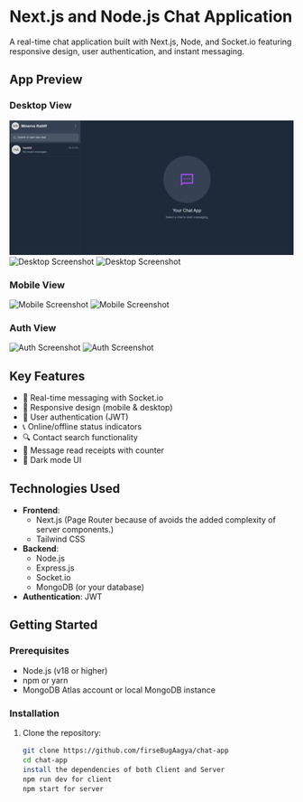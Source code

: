 # Next.js and Node.js Chat Application

A real-time chat application built with Next.js, Node, and Socket.io featuring responsive design, user authentication, and instant messaging.

## App Preview

### Desktop View
![Desktop Screenshot](/public/screenshots/chat-1.png)
![Desktop Screenshot](/screenshots/chat-2.png)
![Desktop Screenshot](/screenshots/chat-3.png)

### Mobile View
![Mobile Screenshot](/screenshots/mobile-1.png)
![Mobile Screenshot](/screenshots/mobile-2.png)

### Auth View
![Auth Screenshot](/screenshots/signIn.png)
![Auth Screenshot](/screenshots/signUp.png)

## Key Features

- 💬 Real-time messaging with Socket.io
- 📱 Responsive design (mobile & desktop)
- 🔐 User authentication (JWT)
- 📞 Online/offline status indicators
- 🔍 Contact search functionality
- 📲 Message read receipts with counter
- 🎨 Dark mode UI

## Technologies Used

- **Frontend**: 
  - Next.js (Page Router because of avoids the added complexity of server components.)
  - Tailwind CSS
- **Backend**: 
  - Node.js
  - Express.js
  - Socket.io
  - MongoDB (or your database)
- **Authentication**: JWT

## Getting Started

### Prerequisites

- Node.js (v18 or higher)
- npm or yarn
- MongoDB Atlas account or local MongoDB instance

### Installation

1. Clone the repository:
   ```bash
   git clone https://github.com/firseBugAagya/chat-app
   cd chat-app
   install the dependencies of both Client and Server
   npm run dev for client
   npm start for server
